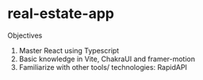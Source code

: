 # real-estate-app
 
Objectives
1. Master React using Typescript
2. Basic knowledge in Vite, ChakraUI and framer-motion
3. Familiarize with other tools/ technologies: RapidAPI